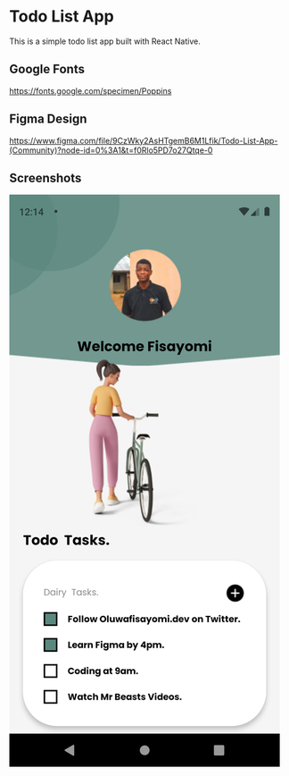 # Todo List App

This is a simple todo list app built with React Native.

## Google Fonts

https://fonts.google.com/specimen/Poppins

## Figma Design

https://www.figma.com/file/9CzWky2AsHTgemB6M1Lfik/Todo-List-App-(Community)?node-id=0%3A1&t=f0Rlo5PD7o27Qtqe-0

<!-- Screenshots -->

## Screenshots

![Dashboard](assets\screenshots\dashboard.png)
